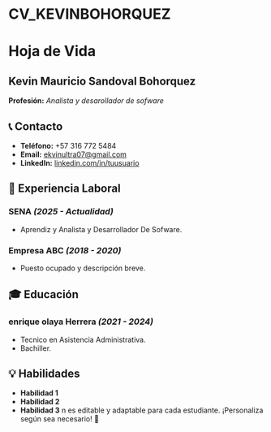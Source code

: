 # CV_KEVINBOHORQUEZ
# Hoja de Vida

## Kevin Mauricio Sandoval Bohorquez
**Profesión:** _Analista y desarollador de sofware_

## 📞 Contacto
- **Teléfono:** +57 316 772 5484
- **Email:** [ekvinultra07@gmail.com](kevinultra07@gmail.com)
- **LinkedIn:** [linkedin.com/in/tuusuario](https://co.linkedin.com/in/makaroft-sandoval-a35362379)

## 🏢 Experiencia Laboral
### **SENA** _(2025 - Actualidad)_
- Aprendiz y Analista y Desarrollador De Sofware.

### **Empresa ABC** _(2018 - 2020)_
- Puesto ocupado y descripción breve.

## 🎓 Educación
### **enrique olaya Herrera** _(2021 - 2024)_
- Tecnico en Asistencia Administrativa.
- Bachiller.

## 💡 Habilidades
- **Habilidad 1**
- **Habilidad 2**
- **Habilidad 3**
n es editable y adaptable para cada estudiante. ¡Personaliza según sea necesario! 🎯


